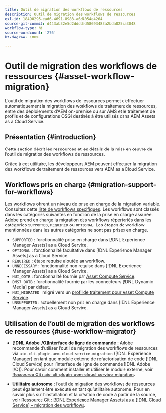 ```yaml
---
title: Outil de migration des workflows de ressources
description: Outil de migration des workflows de ressources
exl-id: 18490295-ead6-4691-8983-a6d4054e4264
source-git-commit: d443ab32e5d2dddded58693483a2bda825ea3048
workflow-type: ht
source-wordcount: '276'
ht-degree: 100%

---
```


# Outil de migration des workflows de ressources {#asset-workflow-migration}

L’outil de migration des workflows de ressources permet d’effectuer automatiquement la migration des workflows de traitement de ressources, entre des déploiements d’AEM on-premise ou sur AMS et le traitement de profils et de configurations OSGi destinés à être utilisés dans AEM Assets as a Cloud Service.

## Présentation {#introduction}

Cette section décrit les ressources et les détails de la mise en œuvre de l’outil de migration des workflows de ressources.

Grâce à cet utilitaire, les développeurs AEM peuvent effectuer la migration des workflows de traitement de ressources vers AEM as a Cloud Service.

## Workflows pris en charge {#migration-support-for-workflows}

Les workflows offrent un niveau de prise en charge de la migration variable. Consultez cette [liste de workflows spécifiques](https://github.com/adobe/aem-cloud-migration/blob/master/src/main/resources/workflowSteps.properties). Les workflows sont classés dans les catégories suivantes en fonction de la prise en charge assurée. Adobe prend en charge la migration des workflows répertoriés dans les catégories `SUPPORTED`, `REQUIRED` ou `OPTIONAL`. Les étapes de workflow mentionnées dans les autres catégories ne sont pas prises en charge.

* `SUPPORTED` : fonctionnalité prise en charge dans [!DNL Experience Manager Assets] as a Cloud Service.
* `OPTIONAL` : fonctionnalité facultative dans [!DNL Experience Manager Assets] as a Cloud Service.
* `REQUIRED` : étape requise ajoutée au workflow.
* `UNNECESSARY` : fonctionnalité non requise dans [!DNL Experience Manager Assets] as a Cloud Service.
* `NUI_OOTB` : fonctionnalité fournie par [Asset Compute Service](/help/assets/asset-microservices-configure-and-use.md).
* `DMS7_OOTB` : fonctionnalité fournie par les connecteurs [!DNL Dynamic Media] par défaut.
* `NUI_MIGRATED` : migré vers un [profil de traitement pour Asset Compute Service](/help/assets/asset-microservices-configure-and-use.md).
* `UNSUPPORTED` : actuellement non pris en charge dans [!DNL Experience Manager Assets] as a Cloud Service.

## Utilisation de l’outil de migration des workflows de ressources {#use-workflow-migrator}

* **[!DNL Adobe I/O]Interface de ligne de commande** : Adobe recommande d’utiliser l’outil de migration des workflows de ressources via `aio-cli-plugin-aem-cloud-service-migration` ([!DNL Experience Manager] en tant que module externe de refactorisation de code [!DNL Cloud Service] pour l’interface de ligne de commande [!DNL Adobe I/O]). Pour savoir comment installer et utiliser le module externe, voir [Ressource Git : aio-cli-plugin-aem-cloud-service-migration](https://github.com/adobe/aio-cli-plugin-aem-cloud-service-migration#introduction).

* **Utilitaire autonome** : l’outil de migration des workflows de ressources peut également être exécuté en tant qu’utilitaire autonome. Pour en savoir plus sur l’installation et la création de code à partir de la source, voir [Ressource Git : [!DNL Experience Manager Assets] as a [!DNL Cloud Service]  – migration des workflows](https://github.com/adobe/aem-cloud-migration).
